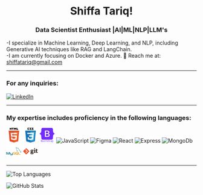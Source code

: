 <h1 align="center">Shiffa Tariq!</h1>
<h3 align="center"> Data Scientist Enthusiast |AI|ML|NLP|LLM's</h3>

-I specialize in Machine Learning, Deep Learning, and NLP, including Generative AI techniques like RAG and LangChain.<br>
-I am currently focusing on Docker and Azure.
📧 Reach me at: shiffatariq@gmail.com 
<hr>
<h3 align="left">For any inquiries:</h3>
<a href="#"> <img src="https://img.icons8.com/color/48/000000/linkedin.png" alt="LinkedIn" width="40" height="40"/></a>

<hr>
<h3 align="left">My expertise includes proficiency in the following languages:</h3>
<p align="left">
   <img src="https://raw.githubusercontent.com/devicons/devicon/master/icons/html5/html5-original-wordmark.svg" alt="HTML5" width="40" height="40"/> 
   <img src="https://raw.githubusercontent.com/devicons/devicon/master/icons/css3/css3-original-wordmark.svg" alt="CSS3" width="40" height="40"/> 
   <img src="https://raw.githubusercontent.com/devicons/devicon/master/icons/bootstrap/bootstrap-plain-wordmark.svg" alt="Bootstrap" width="40" height="40"/> 
   <img src="https://img.icons8.com/color/48/000000/javascript.png" alt="JavaScript" width="40" height="40"/> 
   <img src="https://www.vectorlogo.zone/logos/figma/figma-icon.svg" alt="Figma" width="40" height="40"/> 
  <img src="https://img.icons8.com/color/48/000000/react-native.png" alt="React" width="40" height="40"/>
  <img src="https://img.icons8.com/color/48/000000/express.png" alt="Express" width="40" height="40"/>
  <img src="https://img.icons8.com/color/48/000000/mongodb.png" alt="MongoDb" width="40" height="40"/>
  <img src="https://raw.githubusercontent.com/devicons/devicon/master/icons/mysql/mysql-original-wordmark.svg" alt="MySQL" width="40" height="40"/> 
  <img src="https://raw.githubusercontent.com/devicons/devicon/master/icons/git/git-original-wordmark.svg" alt="Git" width="40" height="40"/>

</p>

<hr>

<p align="left">
  <img src="https://github-readme-stats.vercel.app/api/top-langs?username=shiffa-04&show_icons=true&locale=en&layout=compact" alt="Top Languages" />
</p>

<p align="left">
  <img src="https://github-readme-stats.vercel.app/api?username=shiffa-04&show_icons=true&locale=en" alt="GitHub Stats" />
</p>
